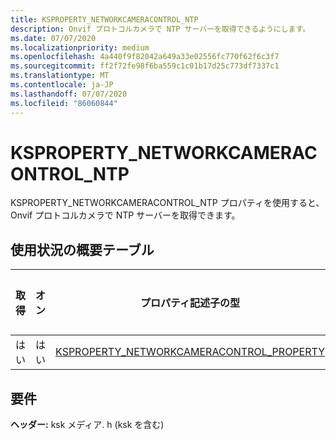 ```yaml
---
title: KSPROPERTY_NETWORKCAMERACONTROL_NTP
description: Onvif プロトコルカメラで NTP サーバーを取得できるようにします。
ms.date: 07/07/2020
ms.localizationpriority: medium
ms.openlocfilehash: 4a440f9f82042a649a33e02556fc770f62f6c3f7
ms.sourcegitcommit: ff2f72fe98f6ba559c1c01b17d25c773df7337c1
ms.translationtype: MT
ms.contentlocale: ja-JP
ms.lasthandoff: 07/07/2020
ms.locfileid: "86060844"
---
```

# <a name="ksproperty_networkcameracontrol_ntp"></a>KSPROPERTY_NETWORKCAMERACONTROL_NTP

KSPROPERTY_NETWORKCAMERACONTROL_NTP プロパティを使用すると、Onvif プロトコルカメラで NTP サーバーを取得できます。

## <a name="usage-summary-table"></a>使用状況の概要テーブル

| 取得 | オン | プロパティ記述子の型 | プロパティ値の型 |
|--|--|--|--|
| はい | はい | [KSPROPERTY_NETWORKCAMERACONTROL_PROPERTY](https://docs.microsoft.com/windows-hardware/drivers/stream/ne-ksmedia-ksproperty_networkcameracontrol_property) | LONG |

## <a name="requirements"></a>要件

**ヘッダー:** ksk メディア. h (ksk を含む)
